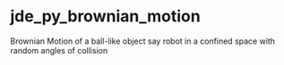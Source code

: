 # jde_py_brownian_motion
Brownian Motion of a ball-like object say robot in a confined space with random angles of collision

